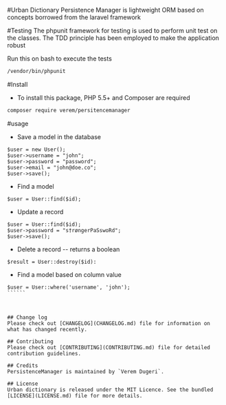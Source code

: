 #Urban Dictionary
Persistence Manager is lightweight ORM based on concepts
borrowed from the laravel framework


#Testing
 The phpunit framework for testing is used to perform
 unit test on the classes. The TDD principle has been
 employed to make the application robust

 Run this on bash to execute the tests
 ```````bash
 /vendor/bin/phpunit
`````````

#Install

- To install this package, PHP 5.5+ and Composer are required

````bash
composer require verem/persitencemanager
``````

#usage

- Save a model in the database

````````
$user = new User();
$user->username = "john";
$user->password = "password";
$user->email = "john@doe.co";
$user->save();
`````````
- Find a model

``````
$user = User::find($id);
``````
- Update a record

``````
$user = User::find($id);
$user->password = "s†røngerPaSswoRd";
$user->save();
``````
- Delete a record -- returns a boolean

````````
$result = User::destroy($id):
````````

- Find a model based on column value

```````
$user = User::where('username', 'john');
``````



## Change log
Please check out [CHANGELOG](CHANGELOG.md) file for information on what has changed recently.

## Contributing
Please check out [CONTRIBUTING](CONTRIBUTING.md) file for detailed contribution guidelines.

## Credits
PersistenceManager is maintained by `Verem Dugeri`.

## License
Urban dictionary is released under the MIT Licence. See the bundled [LICENSE](LICENSE.md) file for more details.



